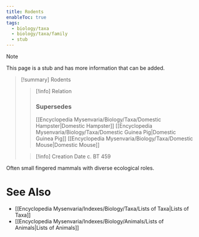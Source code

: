 ```yaml
---
title: Rodents
enableToc: true
tags:
  - biology/taxa
  - biology/taxa/family
  - stub
---
```


> [!note]
> This page is a stub and has more information that can be added.

> [!summary] Rodents
> > [!info] Relation
> > ### Supersedes 
> > [[Encyclopedia Mysenvaria/Biology/Taxa/Domestic Hampster|Domestic Hampster]]
> > [[Encyclopedia Mysenvaria/Biology/Taxa/Domestic Guinea Pig|Domestic Guinea Pig]]
> > [[Encyclopedia Mysenvaria/Biology/Taxa/Domestic Mouse|Domestic Mouse]]
>
> > [!info] Creation Date
> > c. BT 459

Often small fingered mammals with diverse ecological roles.

# See Also
- [[Encyclopedia Mysenvaria/Indexes/Biology/Taxa/Lists of Taxa|Lists of Taxa]]
- [[Encyclopedia Mysenvaria/Indexes/Biology/Animals/Lists of Animals|Lists of Animals]]
